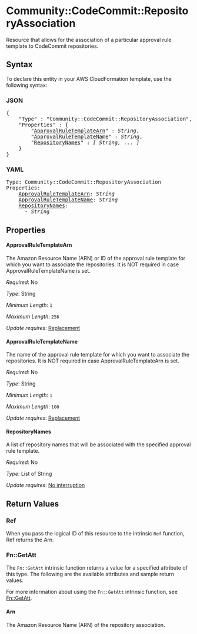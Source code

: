 # Community::CodeCommit::RepositoryAssociation

Resource that allows for the association of a particular approval rule template to CodeCommit repositories.

## Syntax

To declare this entity in your AWS CloudFormation template, use the following syntax:

### JSON

<pre>
{
    "Type" : "Community::CodeCommit::RepositoryAssociation",
    "Properties" : {
        "<a href="#approvalruletemplatearn" title="ApprovalRuleTemplateArn">ApprovalRuleTemplateArn</a>" : <i>String</i>,
        "<a href="#approvalruletemplatename" title="ApprovalRuleTemplateName">ApprovalRuleTemplateName</a>" : <i>String</i>,
        "<a href="#repositorynames" title="RepositoryNames">RepositoryNames</a>" : <i>[ String, ... ]</i>
    }
}
</pre>

### YAML

<pre>
Type: Community::CodeCommit::RepositoryAssociation
Properties:
    <a href="#approvalruletemplatearn" title="ApprovalRuleTemplateArn">ApprovalRuleTemplateArn</a>: <i>String</i>
    <a href="#approvalruletemplatename" title="ApprovalRuleTemplateName">ApprovalRuleTemplateName</a>: <i>String</i>
    <a href="#repositorynames" title="RepositoryNames">RepositoryNames</a>: <i>
      - String</i>
</pre>

## Properties

#### ApprovalRuleTemplateArn

The Amazon Resource Name (ARN) or ID of the approval rule template for which you want to associate the repositories. It is NOT required in case ApprovalRuleTemplateName is set.

_Required_: No

_Type_: String

_Minimum Length_: <code>1</code>

_Maximum Length_: <code>256</code>

_Update requires_: [Replacement](https://docs.aws.amazon.com/AWSCloudFormation/latest/UserGuide/using-cfn-updating-stacks-update-behaviors.html#update-replacement)

#### ApprovalRuleTemplateName

The name of the approval rule template for which you want to associate the repositories. It is NOT required in case ApprovalRuleTemplateArn is set.

_Required_: No

_Type_: String

_Minimum Length_: <code>1</code>

_Maximum Length_: <code>100</code>

_Update requires_: [Replacement](https://docs.aws.amazon.com/AWSCloudFormation/latest/UserGuide/using-cfn-updating-stacks-update-behaviors.html#update-replacement)

#### RepositoryNames

A list of repository names that will be associated with the specified approval rule template.

_Required_: No

_Type_: List of String

_Update requires_: [No interruption](https://docs.aws.amazon.com/AWSCloudFormation/latest/UserGuide/using-cfn-updating-stacks-update-behaviors.html#update-no-interrupt)

## Return Values

### Ref

When you pass the logical ID of this resource to the intrinsic `Ref` function, Ref returns the Arn.

### Fn::GetAtt

The `Fn::GetAtt` intrinsic function returns a value for a specified attribute of this type. The following are the available attributes and sample return values.

For more information about using the `Fn::GetAtt` intrinsic function, see [Fn::GetAtt](https://docs.aws.amazon.com/AWSCloudFormation/latest/UserGuide/intrinsic-function-reference-getatt.html).

#### Arn

The Amazon Resource Name (ARN) of the repository association.

